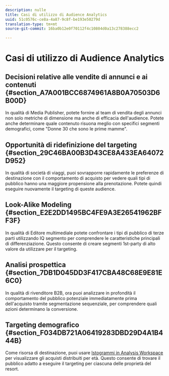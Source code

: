 ```yaml
---
description: nulle
title: Casi di utilizzo di Audience Analytics
uuid: 51c0576c-ce8a-4a87-9c8f-be193e50279d
translation-type: tm+mt
source-git-commit: 16ba0b12e0f70112f4c10804d0a13c278388ecc2

---
```



# Casi di utilizzo di Audience Analytics

## Decisioni relative alle vendite di annunci e ai contenuti {#section_A7A001BCC6874961A8B0A70503D6B00D}

In qualità di Media Publisher, potete fornire al team di vendita degli annunci non solo metriche di dimensione ma anche di efficacia dell'audience. Potete anche determinare quale contenuto risuona meglio con specifici segmenti demografici, come "Donne 30 che sono le prime mamme".

## Opportunità di ridefinizione del targeting {#section_29C46BA00B3D43CE8A433EA64072D952}

In qualità di società di viaggi, puoi sovrapporre rapidamente le preferenze di destinazione con il comportamento di acquisto per vedere quali tipi di pubblico hanno una maggiore propensione alla prenotazione. Potete quindi eseguire nuovamente il targeting di queste audience.

## Look-Alike Modeling {#section_E2E2DD1495BC4FE9A3E26541962BFF3F}

In qualità di Editore multimediale potete confrontare i tipi di pubblico di terze parti utilizzando IQ [](https://marketing.adobe.com/resources/help/en_US/analytics/analysis-workspace/segment-comparison.html) segmento per comprendere le caratteristiche principali di differenziazione. Questo consente di creare segmenti 1st-party di alto valore da utilizzare per il targeting.

## Analisi prospettica {#section_7DB1D045DD3F417CBA48C68E9E81E6C0}

In qualità di rivenditore B2B, ora puoi analizzare in profondità il comportamento del pubblico potenziale immediatamente prima dell'acquisto tramite segmentazione [](https://marketing.adobe.com/resources/help/en_US/analytics/segment/sequence-filters.html)sequenziale, per comprendere quali azioni determinano la conversione.

## Targeting demografico {#section_F034DB721A06419283DBD29D4A1B444B}

Come risorsa di destinazione, puoi usare [Istogrammi in Analysis Workspace](https://marketing.adobe.com/resources/help/en_US/analytics/analysis-workspace/histogram.html) per visualizzare gli acquisti distribuiti per età. Questo consente di trovare il pubblico adatto a eseguire il targeting per ciascuna delle proprietà del resort.
